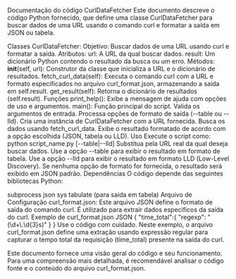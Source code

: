Documentação do código CurlDataFetcher
Este documento descreve o código Python fornecido, que define uma classe CurlDataFetcher para buscar dados de uma URL usando o comando curl e formatar a saída em JSON ou tabela.

Classes
CurlDataFetcher:
Objetivo: Buscar dados de uma URL usando curl e formatar a saída.
Atributos:
url: A URL da qual buscar dados.
result: Um dicionário Python contendo o resultado da busca ou um erro.
Métodos:
__init__(self, url): Construtor da classe que inicializa a URL e o dicionário de resultados.
fetch_curl_data(self): Executa o comando curl com a URL e formato especificados no arquivo curl_format.json, armazenando a saída em self.result.
get_result(self): Retorna o dicionário de resultados (self.result).
Funções
print_help(): Exibe a mensagem de ajuda com opções de uso e argumentos.
main(): Função principal do script.
Valida os argumentos de entrada.
Processa opções de formato de saída (--table ou --lld).
Cria uma instância de CurlDataFetcher com a URL fornecida.
Busca os dados usando fetch_curl_data.
Exibe o resultado formatado de acordo com a opção escolhida (JSON, tabela ou LLD).
Uso
Execute o script como:
python script_name.py [--table|--lld] <url>
Substitua <url> pela URL real da qual deseja buscar dados.
Use a opção --table para exibir o resultado em formato de tabela.
Use a opção --lld para exibir o resultado em formato LLD (Low-Level Discovery).
Se nenhuma opção de formato for fornecida, o resultado será exibido em JSON padrão.
Dependências
O código depende das seguintes bibliotecas Python:

subprocess
json
sys
tabulate (para saída em tabela)
Arquivo de Configuração
curl_format.json: Este arquivo JSON define o formato de saída do comando curl. É utilizado para extrair dados específicos da saída do curl.
Exemplo de curl_format.json
JSON
{
  "time_total":{
    "regexp": "(\\d+\\.\\d{3}s)"
  }
}
Use o código com cuidado.
Neste exemplo, o arquivo curl_format.json define uma extração usando expressão regular para capturar o tempo total da requisição (time_total) presente na saída do curl.

Este documento fornece uma visão geral do código e seu funcionamento. Para uma compreensão mais detalhada, é recomendável analisar o código fonte e o conteúdo do arquivo curl_format.json.
